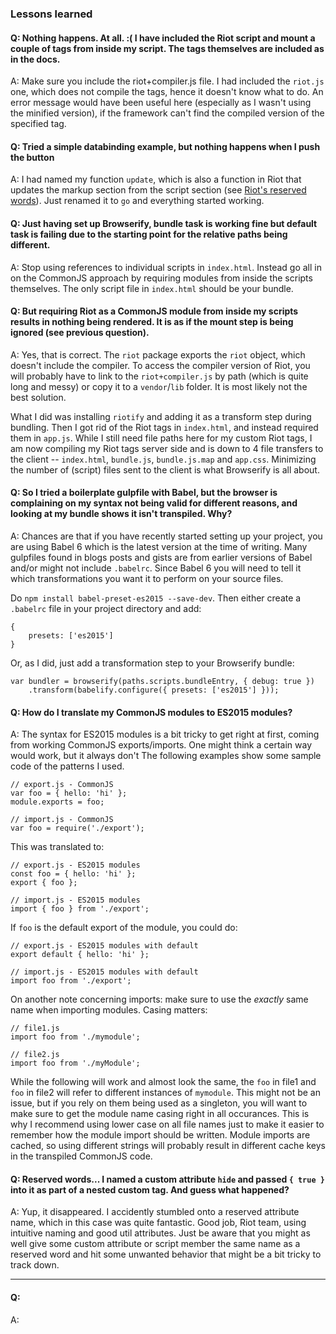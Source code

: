 ### Lessons learned ###

#### Q: Nothing happens. At all. :( I have included the Riot script and mount a couple of tags from inside my script. The tags themselves are included as in the docs. ####

A: Make sure you include the riot+compiler.js file. I had included the ``riot.js`` one, which does not compile the tags, hence it doesn't know what to do. An error message would have been useful here (especially as I wasn't using the minified version), if the framework can't find the compiled version of the specified tag.

#### Q: Tried a simple databinding example, but nothing happens when I push the button ####

A: I had named my function ``update``, which is also a function in Riot that updates the markup section from the script section (see [Riot's reserved words](http://riotjs.com/api/#reserved-words)). Just renamed it to ``go`` and everything started working.

#### Q: Just having set up Browserify, bundle task is working fine but default task is failing due to the starting point for the relative paths being different. ####

A: Stop using references to individual scripts in ``index.html``. Instead go all in on the CommonJS approach by requiring modules from inside the scripts themselves. The only script file in ``index.html`` should be your bundle.

#### Q: But requiring Riot as a CommonJS module from inside my scripts results in nothing being rendered. It is as if the mount step is being ignored (see previous question). ####

A: Yes, that is correct. The ``riot`` package exports the ``riot`` object, which doesn't include the compiler. To access the compiler version of Riot, you will probably have to link to the ``riot+compiler.js`` by path (which is quite long and messy) or copy it to a ``vendor``/``lib`` folder. It is most likely not the best solution.

What I did was installing ``riotify`` and adding it as a transform step during bundling. Then I got rid of the Riot tags in ``index.html``, and instead required them in ``app.js``. While I still need file paths here for my custom Riot tags, I am now compiling my Riot tags server side and is down to 4 file transfers to the client -- ``index.html``, ``bundle.js``, ``bundle.js.map`` and ``app.css``. Minimizing the number of (script) files sent to the client is what Browserify is all about.

#### Q: So I tried a boilerplate gulpfile with Babel, but the browser is complaining on my syntax not being valid for different reasons, and looking at my bundle shows it isn't transpiled. Why? ####

A: Chances are that if you have recently started setting up your project, you are using Babel 6 which is the latest version at the time of writing. Many gulpfiles found in blogs posts and gists are from earlier versions of Babel and/or might not include ``.babelrc``. Since Babel 6 you will need to tell it which transformations you want it to perform on your source files.

Do ``npm install babel-preset-es2015 --save-dev``. Then either create a ``.babelrc`` file in your project directory and add:

	{ 
		presets: ['es2015'] 
	}

Or, as I did, just add a transformation step to your Browserify bundle:

	var bundler = browserify(paths.scripts.bundleEntry, { debug: true })
        .transform(babelify.configure({ presets: ['es2015'] }));

#### Q: How do I translate my CommonJS modules to ES2015 modules? ####

A: The syntax for ES2015 modules is a bit tricky to get right at first, coming from working CommonJS exports/imports. One might think a certain way would work, but it always don't The following examples show some sample code of the patterns I used.

	// export.js - CommonJS
	var foo = { hello: 'hi' };
	module.exports = foo;

	// import.js - CommonJS
	var foo = require('./export');

This was translated to:

	// export.js - ES2015 modules
	const foo = { hello: 'hi' };
	export { foo };

	// import.js - ES2015 modules
	import { foo } from './export';

If ``foo`` is the default export of the module, you could do:

	// export.js - ES2015 modules with default
	export default { hello: 'hi' };

	// import.js - ES2015 modules with default
	import foo from './export';

On another note concerning imports: make sure to use the _exactly_ same name when importing modules. Casing matters:
	
	// file1.js
	import foo from './mymodule';
	
	// file2.js
	import foo from './myModule'; 

While the following will work and almost look the same, the ``foo`` in file1 and ``foo`` in file2 will refer to different instances of ``mymodule``. This might not be an issue, but if you rely on them being used as a singleton, you will want to make sure to get the module name casing right in all occurances. This is why I recommend using lower case on all file names just to make it easier to remember how the module import should be written. Module imports are cached, so using different strings will probably result in different cache keys in the transpiled CommonJS code.  

#### Q: Reserved words... I named a custom attribute ``hide`` and passed ``{ true } `` into it as part of a nested custom tag. And guess what happened?  ####

A: Yup, it disappeared. I accidently stumbled onto a reserved attribute name, which in this case was quite fantastic. Good job, Riot team, using intuitive naming and good util attributes. Just be aware that you might as well give some custom attribute or script member the same name as a reserved word and hit some unwanted behavior that might be a bit tricky to track down.

---

#### Q: ####

A: